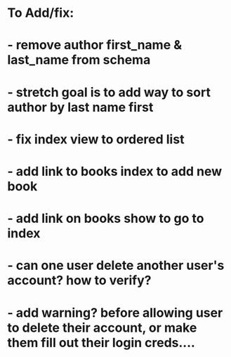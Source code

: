 # To Add/fix:

# - remove author first_name & last_name from schema
# - stretch goal is to add way to sort author by last name first
# - fix index view to ordered list
# - add link to books index to add new book
# - add link on books show to go to index 
# - can one user delete another user's account? how to verify?
# - add warning? before allowing user to delete their account, or make them fill out their login creds.... 